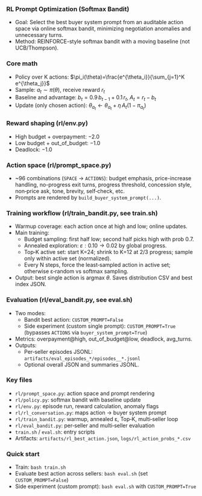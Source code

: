 ### RL Prompt Optimization (Softmax Bandit)

- Goal: Select the best buyer system prompt from an auditable action space via online softmax bandit, minimizing negotiation anomalies and unnecessary turns.
- Method: REINFORCE-style softmax bandit with a moving baseline (not UCB/Thompson).

### Core math
- Policy over K actions: $\pi_i(\theta)=\frac{e^{\theta_i}}{\sum_{j=1}^K e^{\theta_j}}$
- Sample: $a_t\sim \pi(\theta)$, receive reward $r_t$
- Baseline and advantage: $b_t=0.9\,b_{t-1}+0.1\,r_t,\; A_t=r_t-b_t$
- Update (only chosen action): $\theta_{a_t}\leftarrow\theta_{a_t}+\eta\,A_t(1-\pi_{a_t})$

### Reward shaping (rl/env.py)
- High budget + overpayment: −2.0
- Low budget + out_of_budget: −1.0
- Deadlock: −1.0

### Action space (rl/prompt_space.py)
- ~96 combinations (`SPACE` → `ACTIONS`): budget emphasis, price-increase handling, no-progress exit turns, progress threshold, concession style, non‑price ask, tone, brevity, self‑check, etc.
- Prompts are rendered by `build_buyer_system_prompt(...)`.

### Training workflow (rl/train_bandit.py, see train.sh)
- Warmup coverage: each action once at high and low; online updates.
- Main training:
  - Budget sampling: first half low; second half picks high with prob 0.7.
  - Annealed exploration: $\varepsilon: 0.10 \to 0.02$ by global progress.
  - Top‑K active set: start K=24; shrink to K=12 at 2/3 progress; sample only within active set (normalized).
  - Every N steps, force the least‑sampled action in active set; otherwise ε‑random vs softmax sampling.
- Output: best single action is argmax $\theta$. Saves distribution CSV and best index JSON.

### Evaluation (rl/eval_bandit.py, see eval.sh)
- Two modes:
  - Bandit best action: `CUSTOM_PROMPT=False`
  - Side experiment (custom single prompt): `CUSTOM_PROMPT=True` (bypasses `ACTIONS` via `buyer_system_prompt=True`)
- Metrics: overpayment@high, out_of_budget@low, deadlock, avg_turns.
- Outputs:
  - Per‑seller episodes JSONL: `artifacts/eval_episodes_*/episodes__*.jsonl`
  - Optional overall JSON and summaries JSONL.

### Key files
- `rl/prompt_space.py`: action space and prompt rendering
- `rl/policy.py`: softmax bandit with baseline update
- `rl/env.py`: episode run, reward calculation, anomaly flags
- `rl/rl_conversation.py`: maps action → buyer system prompt
- `rl/train_bandit.py`: warmup, annealed ε, Top‑K, multi‑seller loop
- `rl/eval_bandit.py`: per‑seller and multi‑seller evaluation
- `train.sh` / `eval.sh`: entry scripts
- Artifacts: `artifacts/rl_best_action.json`, `logs/rl_action_probs_*.csv`

### Quick start
- Train: `bash train.sh`
- Evaluate best action across sellers: `bash eval.sh` (set `CUSTOM_PROMPT=False`)
- Side experiment (custom prompt): `bash eval.sh` with `CUSTOM_PROMPT=True`
